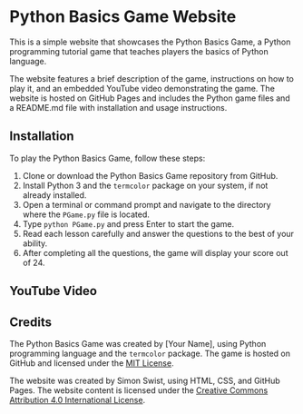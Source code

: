 # Python Basics Game Website

This is a simple website that showcases the Python Basics Game, a Python programming tutorial game that teaches players the basics of Python language.

The website features a brief description of the game, instructions on how to play it, and an embedded YouTube video demonstrating the game. The website is hosted on GitHub Pages and includes the Python game files and a README.md file with installation and usage instructions.

## Installation

To play the Python Basics Game, follow these steps:

1. Clone or download the Python Basics Game repository from GitHub.
2. Install Python 3 and the `termcolor` package on your system, if not already installed.
3. Open a terminal or command prompt and navigate to the directory where the `PGame.py` file is located.
4. Type `python PGame.py` and press Enter to start the game.
5. Read each lesson carefully and answer the questions to the best of your ability.
6. After completing all the questions, the game will display your score out of 24.

## YouTube Video

<!-- The following YouTube video demonstrates the Python Basics Game in action:

<div class="video-container">
    <iframe width="560" height="315" src="https://www.youtube.com/embed/VIDEO_ID_HERE" frameborder="0" allowfullscreen></iframe>
</div>

Replace "VIDEO_ID_HERE" with the actual ID of the YouTube video.-->

## Credits

The Python Basics Game was created by [Your Name], using Python programming language and the `termcolor` package. The game is hosted on GitHub and licensed under the [MIT License](LICENSE).

The website was created by Simon Swist, using HTML, CSS, and GitHub Pages. The website content is licensed under the [Creative Commons Attribution 4.0 International License](LICENSE.txt).
